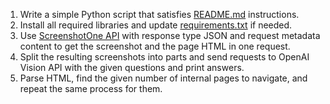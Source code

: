 1. Write a simple Python script that satisfies [README.md](./README.md) instructions.
2. Install all required libraries and update [requirements.txt](./requirements.txt) if needed.
3. Use [ScreenshotOne API](https://screenshotone.com/) with response type JSON and request metadata content to get the screenshot and the page HTML in one request.
4. Split the resulting screenshots into parts and send requests to OpenAI Vision API with the given questions and print answers.
5. Parse HTML, find the given number of internal pages to navigate, and repeat the same process for them.
